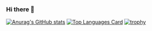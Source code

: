 ### Hi there 👋
[![Anurag's GitHub stats](https://github-readme-stats.vercel.app/api?username=hibiki-kudo&show_icons=true&count_private=true&theme=onedark&hide_border=true)](https://github.com/anuraghazra/github-readme-stats)
[![Top Languages Card](https://github-readme-stats.vercel.app/api/top-langs/?username=hibiki-kudo&count_private=true&layout=compact&langs_count=12&theme=onedark&hide_border=true)](https://github.com/anuraghazra/github-readme-stats)
[![trophy](https://github-profile-trophy.vercel.app/?username=hibiki-kudo&no-frame=true&theme=onedark)](https://github.com/ryo-ma/github-profile-trophy)

<!--
**hibiki-kudo/hibiki-kudo** is a ✨ _special_ ✨ repository because its `README.md` (this file) appears on your GitHub profile.

Here are some ideas to get you started:

- 🔭 I’m currently working on ...
- 🌱 I’m currently learning ...
- 👯 I’m looking to collaborate on ...
- 🤔 I’m looking for help with ...
- 💬 Ask me about ...
- 📫 How to reach me: ...
- 😄 Pronouns: ...
- ⚡ Fun fact: ...
-->
